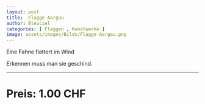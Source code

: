 ```yaml
---
layout: post
title:  Flagge Aargau
author: Bleuciel
categories: [ Flaggen , Kunstwerke ]
image: assets/images/Bilds/Flagge Aargau.png
---
```


Eine Fahne flattert im Wind

Erkennen muss man sie geschind.

-----

# Preis: 1.00 CHF

